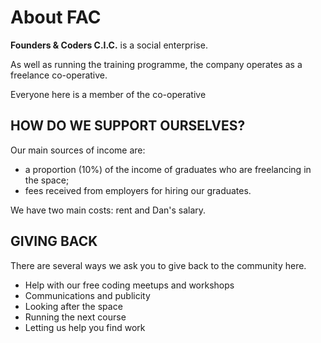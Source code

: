 # About FAC
**Founders & Coders C.I.C.** is a social enterprise.

As well as running the training programme, the company operates as a freelance co-operative.

Everyone here is a member of the co-operative

## HOW DO WE SUPPORT OURSELVES?
Our main sources of income are:
* a proportion (10%) of the income of graduates who are freelancing in the space;
* fees received from employers for hiring our graduates.

We have two main costs: rent and Dan's salary.

## GIVING BACK 
There are several ways we ask you to give back to the community here.
* Help with our free coding meetups and workshops
* Communications and publicity
* Looking after the space
* Running the next course
* Letting us help you find work
